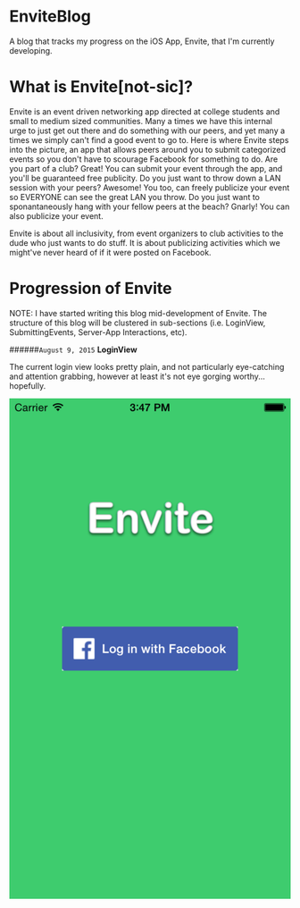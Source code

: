 # EnviteBlog
A blog that tracks my progress on the iOS App, Envite, that I'm currently developing.

# What is Envite[not-sic]?
Envite is an event driven networking app directed at college students and small to medium sized communities. Many a times we have this internal urge to just get out there and do something with our peers, and yet many a times we simply can't find a good event to go to. Here is where Envite steps into the picture, an app that allows peers around you to submit categorized events so you don't have to scourage Facebook for something to do. Are you part of a club? Great! You can submit your event through the app, and you'll be guaranteed free publicity. Do you just want to throw down a LAN session with your peers? Awesome! You too, can freely publicize your event so EVERYONE can see the great LAN you throw. Do you just want to sponantaneously hang with your fellow peers at the beach? Gnarly! You can also publicize your event.

Envite is about all inclusivity, from event organizers to club activities to the dude who just wants to do stuff. It is about publicizing activities which we might've never heard of if it were posted on Facebook.

# Progression of Envite

NOTE: I have started writing this blog mid-development of Envite. The structure of this blog will be clustered in sub-sections (i.e. LoginView, SubmittingEvents, Server-App Interactions, etc).

######`August 9, 2015`
  **LoginView**
  
 The current login view looks pretty plain, and not particularly eye-catching and attention grabbing, however at least it's      not eye gorging worthy... hopefully.
 
 ![LoginView](https://github.com/Altaes/EnviteBlog/blob/master/LoginScreen-8-09-15.png "LoginView")
